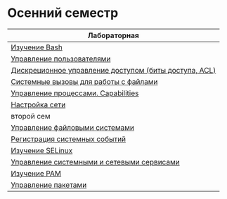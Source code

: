 # Осенний семестр

|Лабораторная|
|------------|
|[Изучение Bash](/labs/1-1lab.md)|
|[Управление пользователями](/labs/1-2lab.md)|
|[Дискреционное управление доступом (биты доступа, ACL)](/labs/1-3lab.md)|
|[Системные вызовы для работы с файлами](/labs/1-4lab.md)|
|[Управление процессами. Capabilities](/labs/1-5lab.md)|
|[Настройка сети](/labs/8lab.md)|
|второй сем|
|[Управление файловыми системами](/labs/2-1lab.md)|
|[Регистрация системных событий](/labs/2-2lab.md)|
|[Изучение SELinux](/labs/2-3lab.md)|
|[Управление системными и сетевыми сервисами](/labs/2-4lab.md)|
|[Изучение PAM](/labs/2-5lab.md)|
|[Управление пакетами](/labs/2-6lab.md)|
